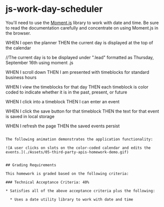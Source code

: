 # js-work-day-scheduler

You'll need to use the [Moment.js](https://momentjs.com/) library to work with date and time. Be sure to read the documentation carefully and concentrate on using Moment.js in the browser.




WHEN I open the planner
THEN the current day is displayed at the top of the calendar

   //The current day is to be displayed under ".lead" formatted as Thursday, September 16th using moment .js







WHEN I scroll down
THEN I am presented with timeblocks for standard business hours


WHEN I view the timeblocks for that day
THEN each timeblock is color coded to indicate whether it is in the past, present, or future


WHEN I click into a timeblock
THEN I can enter an event

WHEN I click the save button for that timeblock
THEN the text for that event is saved in local storage

WHEN I refresh the page
THEN the saved events persist
```

The following animation demonstrates the application functionality:

![A user clicks on slots on the color-coded calendar and edits the events.](./Assets/05-third-party-apis-homework-demo.gif)


## Grading Requirements

This homework is graded based on the following criteria: 

### Technical Acceptance Criteria: 40%

* Satisfies all of the above acceptance criteria plus the following:

  * Uses a date utility library to work with date and time